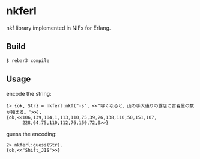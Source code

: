 nkferl
=====

nkf library implemented in NIFs for Erlang.

Build
-----

    $ rebar3 compile

Usage
-----

encode the string:

```
1> {ok, Str} = nkferl:nkf("-s", <<"寒くなると、山の手大通りの露店に古着屋の数が殖える。">>).
{ok,<<106,139,104,1,113,110,75,39,26,138,110,50,151,107,
      228,64,75,110,112,76,150,72,0>>}
```

guess the encoding:

```
2> nkferl:guess(Str).
{ok,<<"Shift_JIS">>}
```
